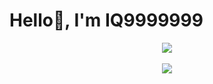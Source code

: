 # Hello👋, I'm IQ9999999

<div align="center">
  <img src="https://github-readme-stats-lilac-sigma.vercel.app/api?username=iq9999999&count_private=true&show_icons=true">
</div>
<br />

<div align="center">
  <img src="https://github-readme-stats-lilac-sigma.vercel.app/api?username=iq9999999&show_icons=true&theme=radical">
</div>
